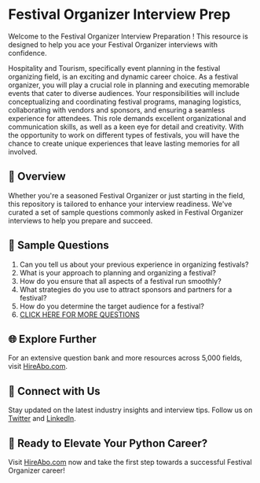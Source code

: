 # Festival Organizer Interview Prep

Welcome to the Festival Organizer Interview Preparation ! This resource is designed to help you ace your Festival Organizer interviews with confidence.

Hospitality and Tourism, specifically event planning in the festival organizing field, is an exciting and dynamic career choice. As a festival organizer, you will play a crucial role in planning and executing memorable events that cater to diverse audiences. Your responsibilities will include conceptualizing and coordinating festival programs, managing logistics, collaborating with vendors and sponsors, and ensuring a seamless experience for attendees. This role demands excellent organizational and communication skills, as well as a keen eye for detail and creativity. With the opportunity to work on different types of festivals, you will have the chance to create unique experiences that leave lasting memories for all involved.

## 🚀 Overview

Whether you're a seasoned Festival Organizer or just starting in the field, this repository is tailored to enhance your interview readiness. We've curated a set of sample questions commonly asked in Festival Organizer interviews to help you prepare and succeed.

## 📝 Sample Questions

1. Can you tell us about your previous experience in organizing festivals?
2. What is your approach to planning and organizing a festival?
3. How do you ensure that all aspects of a festival run smoothly?
4. What strategies do you use to attract sponsors and partners for a festival?
5. How do you determine the target audience for a festival?
6. [CLICK HERE FOR MORE QUESTIONS](https://hireabo.com/job/11_3_17/Festival%20Organizer)

## 🌐 Explore Further

For an extensive question bank and more resources across 5,000 fields, visit [HireAbo.com](https://www.hireabo.com).

## 📱 Connect with Us

Stay updated on the latest industry insights and interview tips. Follow us on [Twitter](https://twitter.com/hireabo) and [LinkedIn](https://www.linkedin.com/in/hire-abo-3609972a8/).

## 🚀 Ready to Elevate Your Python Career?

Visit [HireAbo.com](https://www.hireabo.com) now and take the first step towards a successful Festival Organizer career!